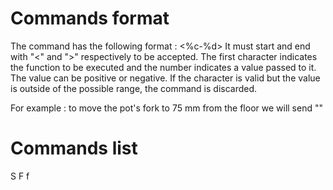 # Commands format
 The command has the following format : <%c-%d>
 It must start and end with "<" and ">" respectively to be accepted.
 The first character indicates the function to be executed and the number indicates a value passed to it. The value can be positive or negative.
 If the character is valid but the value is outside of the possible range, the command is discarded.
 
 For example : to move the pot's fork to 75 mm from the floor we will send "<F-75>"
 
 # Commands list
 
 S
 F
 f
 
 
